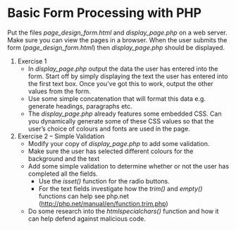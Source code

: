 # Basic Form Processing with PHP

Put the files *page_design_form.html* and *display_page.php* on a web server. Make sure you can view the pages in a browser. When the user submits the form (*page_design_form.html*) then *display_page.php* should be displayed. 

1. Exercise 1
    * In *display_page.php* output the data the user has entered into the form. Start off by simply displaying the text the user has entered into the first text box. Once you've got this to work, output the other values from the form. 
    * Use some simple concatenation that will format this data e.g. generate headings, paragraphs etc.
    * The *display_page.php* already features some embedded CSS. Can you dynamically generate some of these CSS values so that the user’s choice of colours and fonts are used in the page.
2. Exercise 2 – Simple Validation
    * Modify your copy of *display_page.php* to add some validation. 
    * Make sure  the user has selected different colours for the background and the text
    * Add some simple validation to determine whether or not the user has completed all the fields. 
        * Use the *isset()* function for the radio buttons. 
        * For the text fields investigate how the *trim()* and *empty()* functions can help see php.net (http://php.net/manual/en/function.trim.php)  
    * Do some research into the *htmlspecialchars()* function and how it can help defend against malicious code. 

